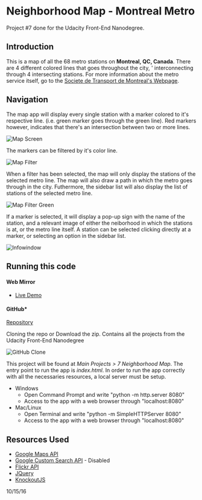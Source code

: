 # Neighborhood Map - Montreal Metro
Project #7 done for the Udacity Front-End Nanodegree.

## Introduction
This is a map of all the 68 metro stations on **Montreal, QC, Canada**. 
There are 4 different colored lines that goes throughout the city, '
interconnecting through 4 intersecting stations. For more information about 
the metro service itself, go to the [Societe de Transport de Montreal's Webpage](http://www.stm.info/en/info/networks/metro).

## Navigation
The map app will display every single station with a marker colored to it's 
respective line. (i.e. green marker goes through the green line). Red markers however,
indicates that there's an intersection between two or more lines.

![Map Screen](http://image.prntscr.com/image/206eb247f8b04c89b93b860d4fc4a728.png)


The markers can be filtered by it's color line.

![Map Filter](http://image.prntscr.com/image/84c21c3489cb4eb48b4568aafcbc8700.png)


When a filter has been selected, the map will only display the stations of the selected metro line.
The map will also draw a path in which the metro goes through in the city. Futhermore, the sidebar list
will also display the list of stations of the selected metro line.

![Map Filter Green](http://image.prntscr.com/image/cc7a9e53e20e4cb6beda8308ea368ba6.png)


If a marker is selected, it will display a pop-up sign with the name of the station, and a relevant
image of either the neiborhood in which the stations is at, or the metro line itself. A station can 
be selected clicking directly at a marker, or selecting an option in the sidebar list.

![Infowindow](http://image.prntscr.com/image/5cbff42215cb4075a5503b86657d82f5.png)


## Running this code

#### Web Mirror
- [Live Demo](http://giemper.com/Udacity/Map/)

#### GitHub*
[Repository](https://github.com/Giemper/UdacityFrontEnd/tree/master/MainProjects/7%20Neighborhood%20Map)

Cloning the repo or Download the zip. Contains all the projects from the Udacity Front-End Nanodegree

![GitHub Clone](http://image.prntscr.com/image/10ddd47b37e24f149532164e15abf2e2.png)


This project will be found at *Main Projects > 7 Neighborhood Map*. The entry point to run the app is *index.html*.
In order to run the app correctly with all the necessaries resources, a local server must be setup.


- Windows
    * Open Command Prompt and write "python -m http.server 8080"
    * Access to the app with a web browser through "localhost:8080"
- Mac/Linux
    * Open Terminal and write "python -m SimpleHTTPServer 8080"
    * Access to the app with a web browser through "localhost:8080"

## Resources Used
- [Google Maps API](https://developers.google.com/maps/)
- [Google Custom Search API](https://developers.google.com/custom-search/) - Disabled
- [Flickr API](https://www.flickr.com/services/api/)
- [JQuery](https://jquery.com/)
- [KnockoutJS](http://knockoutjs.com/)


10/15/16